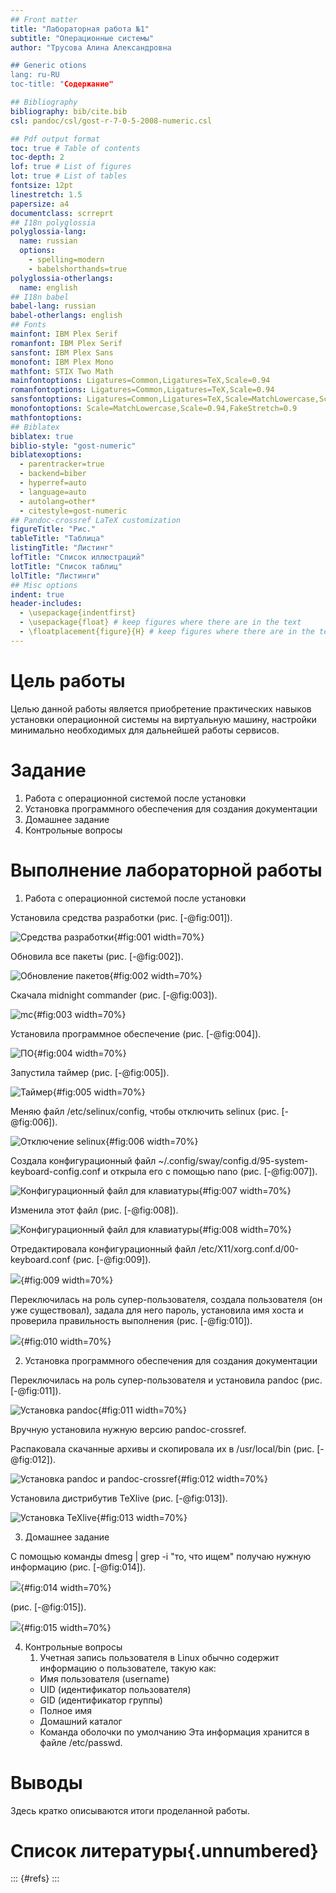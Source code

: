 ```yaml
---
## Front matter
title: "Лабораторная работа №1"
subtitle: "Операционные системы"
author: "Трусова Алина Александровна

## Generic otions
lang: ru-RU
toc-title: "Содержание"

## Bibliography
bibliography: bib/cite.bib
csl: pandoc/csl/gost-r-7-0-5-2008-numeric.csl

## Pdf output format
toc: true # Table of contents
toc-depth: 2
lof: true # List of figures
lot: true # List of tables
fontsize: 12pt
linestretch: 1.5
papersize: a4
documentclass: scrreprt
## I18n polyglossia
polyglossia-lang:
  name: russian
  options:
	- spelling=modern
	- babelshorthands=true
polyglossia-otherlangs:
  name: english
## I18n babel
babel-lang: russian
babel-otherlangs: english
## Fonts
mainfont: IBM Plex Serif
romanfont: IBM Plex Serif
sansfont: IBM Plex Sans
monofont: IBM Plex Mono
mathfont: STIX Two Math
mainfontoptions: Ligatures=Common,Ligatures=TeX,Scale=0.94
romanfontoptions: Ligatures=Common,Ligatures=TeX,Scale=0.94
sansfontoptions: Ligatures=Common,Ligatures=TeX,Scale=MatchLowercase,Scale=0.94
monofontoptions: Scale=MatchLowercase,Scale=0.94,FakeStretch=0.9
mathfontoptions:
## Biblatex
biblatex: true
biblio-style: "gost-numeric"
biblatexoptions:
  - parentracker=true
  - backend=biber
  - hyperref=auto
  - language=auto
  - autolang=other*
  - citestyle=gost-numeric
## Pandoc-crossref LaTeX customization
figureTitle: "Рис."
tableTitle: "Таблица"
listingTitle: "Листинг"
lofTitle: "Список иллюстраций"
lotTitle: "Список таблиц"
lolTitle: "Листинги"
## Misc options
indent: true
header-includes:
  - \usepackage{indentfirst}
  - \usepackage{float} # keep figures where there are in the text
  - \floatplacement{figure}{H} # keep figures where there are in the text
---
```


# Цель работы

Целью данной работы является приобретение практических навыков установки операционной системы на виртуальную машину, настройки минимально необходимых для дальнейшей работы сервисов.

# Задание

1. Работа с операционной системой после установки
2. Установка программного обеспечения для создания документации
3. Домашнее задание
4. Контрольные вопросы

# Выполнение лабораторной работы

1. Работа с операционной системой после установки

Установила средства разработки (рис. [-@fig:001]).

![Средства разработки](image/1.png){#fig:001 width=70%}

Обновила все пакеты (рис. [-@fig:002]).

![Обновление пакетов](image/2.png){#fig:002 width=70%}

Скачала midnight commander (рис. [-@fig:003]).

![mc](image/3.png){#fig:003 width=70%}

Установила программное обеспечение (рис. [-@fig:004]).

![ПО](image/4.png){#fig:004 width=70%}

Запустила таймер (рис. [-@fig:005]).

![Таймер](image/5.png){#fig:005 width=70%}

Меняю файл /etc/selinux/config, чтобы отключить selinux (рис. [-@fig:006]).

![Отключение selinux](image/6.png){#fig:006 width=70%}

Создала конфигурационный файл ~/.config/sway/config.d/95-system-keyboard-config.conf и открыла его с помощью nano (рис. [-@fig:007]).

![Конфигурационный файл для клавиатуры](image/7.png){#fig:007 width=70%}

Изменила этот файл (рис. [-@fig:008]).

![Конфигурационный файл для клавиатуры](image/8.png){#fig:008 width=70%}

Отредактировала конфигурационный файл /etc/X11/xorg.conf.d/00-keyboard.conf (рис. [-@fig:009]).

![](image/9.png){#fig:009 width=70%}

Переключилась на роль супер-пользователя, создала пользователя (он уже существовал), задала для него пароль, установила имя хоста и проверила правильность выполнения (рис. [-@fig:010]).

![](image/10.png){#fig:010 width=70%}

2. Установка программного обеспечения для создания документации

Переключилась на роль супер-пользователя и установила pandoc (рис. [-@fig:011]).

![Установка pandoc](image/11.png){#fig:011 width=70%}

Вручную установила нужную версию pandoc-crossref.

Распаковала скачанные архивы и скопировала их в /usr/local/bin (рис. [-@fig:012]).

![Установка pandoc и pandoc-crossref](image/12.png){#fig:012 width=70%}

Установила дистрибутив TeXlive (рис. [-@fig:013]).

![Установка TeXlive](image/13.png){#fig:013 width=70%}

3. Домашнее задание 

С помощью команды dmesg | grep -i "то, что ищем" получаю нужную информацию (рис. [-@fig:014]).

![](image/14.png){#fig:014 width=70%}

(рис. [-@fig:015]).

![](image/15.png){#fig:015 width=70%}

4. Контрольные вопросы
	1. Учетная запись пользователя в Linux обычно содержит информацию о пользователе, такую как:
	- Имя пользователя (username)
	- UID (идентификатор пользователя)
	- GID (идентификатор группы)
	- Полное имя
	- Домашний каталог
	- Команда оболочки по умолчанию
	Эта информация хранится в файле /etc/passwd.



# Выводы

Здесь кратко описываются итоги проделанной работы.

# Список литературы{.unnumbered}

::: {#refs}
:::
